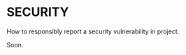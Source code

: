 <!-- u240304 -->

# SECURITY

How to responsibly report a security vulnerability in project.

Soon.
